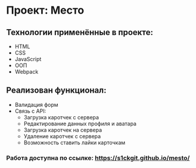 # Проект: Место

## Технологии применённые в проекте:
* HTML
* CSS
* JavaScript
* ООП
* Webpack

## Реализован функционал:

* Валидация форм
* Связь с API:
    - Загрузка каротчек с сервера
    - Редактирование данных профиля и аватара
    - Загрузка каротчек на сервера
    - Удаление каротчек с сервера
    - Возможность ставить лайки карточкам

### Работа доступна по ссылке: https://s1ckgit.github.io/mesto/
